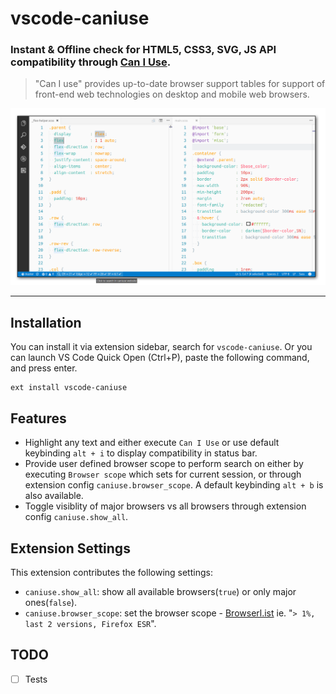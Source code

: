 # vscode-caniuse

### Instant & Offline check for HTML5, CSS3, SVG, JS API compatibility through [Can I Use](http://caniuse.com/).

> "Can I use" provides up-to-date browser support tables for support of front-end web technologies on desktop and mobile web browsers.

![vscode-caniuse screenshot](screenshot.png)

---------------
## Installation

You can install it via extension sidebar, search for `vscode-caniuse`. Or you can launch VS Code Quick Open (Ctrl+P), paste the following command, and press enter.

```
ext install vscode-caniuse
```

## Features

 - Highlight any text and either execute `Can I Use` or use default keybinding `alt + i` to display compatibility in status bar.
 - Provide user defined browser scope to perform search on either by executing `Browser scope` which sets for current session, or through extension config `caniuse.browser_scope`. A default keybinding `alt + b` is also available.
 - Toggle visiblity of major browsers vs all browsers through extension config `caniuse.show_all`.

## Extension Settings

This extension contributes the following settings:

* `caniuse.show_all`: show all available browsers(`true`) or only major ones(`false`).
* `caniuse.browser_scope`: set the browser scope - [Browserl.ist](http://browserl.ist/) ie. "`> 1%, last 2 versions, Firefox ESR`".

## TODO

- [ ] Tests
